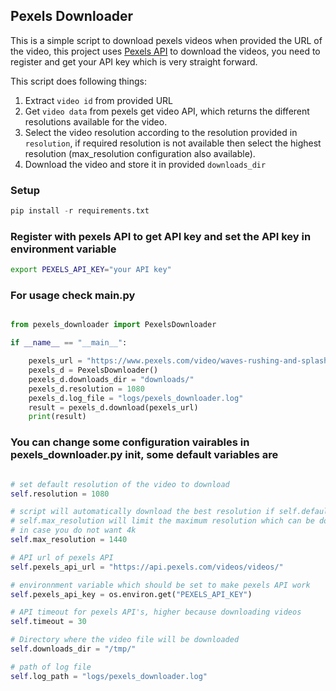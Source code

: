 ## Pexels Downloader

This is a simple script to download pexels videos when provided the URL of the video, this project uses [Pexels API](https://www.pexels.com/api/documentation/) to download the videos, you need to register and get your API key which is very straight forward. 

This script does following things:

1. Extract `video id` from provided URL
2. Get `video data` from pexels get video API, which returns the different resolutions available for the video.
3. Select the video resolution according to the resolution provided in `resolution`, if required resolution is not available then select the highest resolution (max_resolution configuration also available).
4. Download the video and store it in provided `downloads_dir` 

### Setup

```python
pip install -r requirements.txt
```

### Register with pexels API to get API key and set the API key in environment variable

```bash
export PEXELS_API_KEY="your API key"
```

### For usage check main.py

```python

from pexels_downloader import PexelsDownloader

if __name__ == "__main__":

    pexels_url = "https://www.pexels.com/video/waves-rushing-and-splashing-to-the-shore-1409899/"
    pexels_d = PexelsDownloader()
    pexels_d.downloads_dir = "downloads/"
    pexels_d.resolution = 1080
    pexels_d.log_file = "logs/pexels_downloader.log"
    result = pexels_d.download(pexels_url)
    print(result)

```

### You can change some configuration vairables in pexels_downloader.py __init__, some default variables are

```python

# set default resolution of the video to download
self.resolution = 1080

# script will automatically download the best resolution if self.default_res is not available
# self.max_resolution will limit the maximum resolution which can be downloaded 
# in case you do not want 4k 
self.max_resolution = 1440

# API url of pexels API
self.pexels_api_url = "https://api.pexels.com/videos/videos/"

# environnment variable which should be set to make pexels API work
self.pexels_api_key = os.environ.get("PEXELS_API_KEY")

# API timeout for pexels API's, higher because downloading videos
self.timeout = 30

# Directory where the video file will be downloaded
self.downloads_dir = "/tmp/"

# path of log file
self.log_path = "logs/pexels_downloader.log"

```
